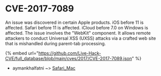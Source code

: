 # CVE-2017-7089

An issue was discovered in certain Apple products. iOS before 11 is affected. Safari before 11 is affected. iCloud before 7.0 on Windows is affected. The issue involves the "WebKit" component. It allows remote attackers to conduct Universal XSS (UXSS) attacks via a crafted web site that is mishandled during parent-tab processing.

{% embed url="https://github.com/Live-Hack-CVE/full_database/blob/main/cves/2017/CVE-2017-7089.json" %}


* aymankhalfatni ~> [Safari_Mac](https://zeste.alice-snow.ru/2017/database/cve-2017-7089/safari_mac-aymankhalfatni)